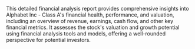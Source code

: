 This detailed financial analysis report provides comprehensive insights into Alphabet Inc - Class A's financial health, performance, and valuation, including an overview of revenue, earnings, cash flow, and other key financial metrics. It assesses the stock's valuation and growth potential using financial analysis tools and models, offering a well-rounded perspective for potential investors.
